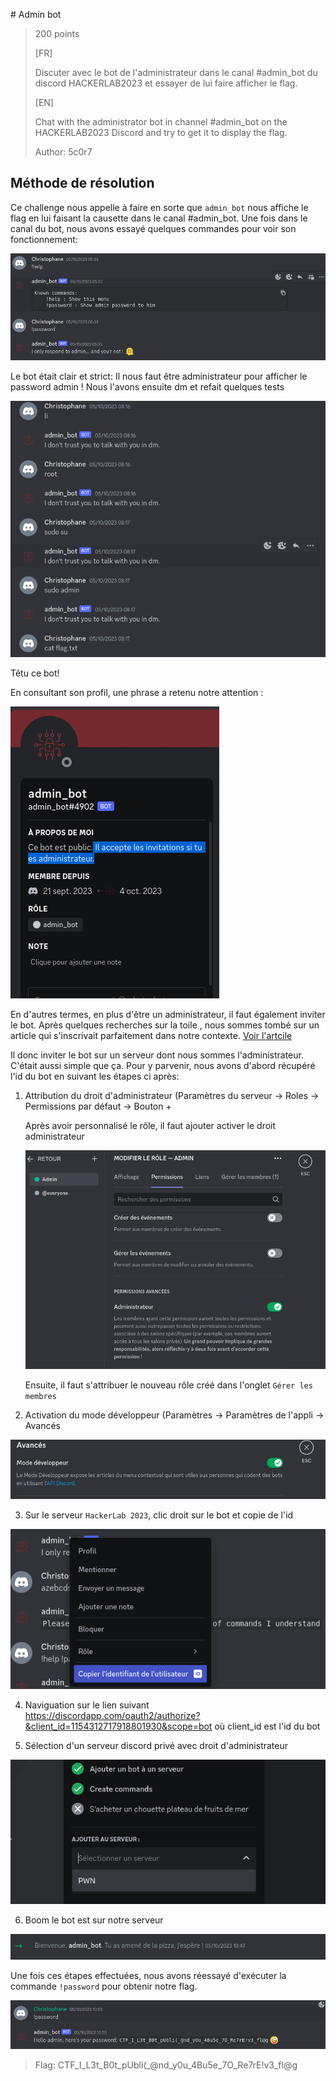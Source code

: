 # Admin bot 
> 200 points
>
>[FR]
>
>Discuter avec le bot de l'administrateur dans le canal #admin_bot du discord HACKERLAB2023 et essayer de lui faire afficher le flag.
>
> 
>[EN]
>
>Chat with the administrator bot in channel #admin_bot on the HACKERLAB2023 Discord and try to get it to display the flag.
>
> 
> Author: 5c0r7

## Méthode de résolution
Ce challenge nous appelle à faire en sorte que `admin_bot` nous affiche le flag en lui faisant la causette dans le canal #admin_bot. Une fois dans le canal du bot, nous avons essayé quelques commandes pour voir son fonctionnement:

<img src="File/explore_chnl_admin_bot.png">

Le bot était clair et strict: Il nous faut être administrateur pour afficher le password admin ! Nous l'avons ensuite dm et refait quelques tests

<img src="File/dm_admin_bot.png">

Têtu ce bot! 

En consultant son profil, une phrase a retenu notre attention : 

<img src="File/admin_bot_profile.png">

En d'autres termes, en plus d'être un administrateur, il faut également inviter le bot. Après quelques recherches sur la toile , nous sommes tombé sur un article qui 
s'inscrivait parfaitement dans notre contexte. [Voir l'artcile](https://www.goglides.com/blog/x-mas-ctf/) 

Il donc inviter le bot sur un serveur dont nous sommes l'administrateur. C'était aussi simple que ça. Pour y parvenir, nous avons d'abord récupéré l'id du bot en suivant les étapes ci après:

1. Attribution du droit d'administrateur  (Paramètres du serveur -> Roles  -> Permissions par défaut -> Bouton +

    Après avoir personnalisé le rôle, il faut ajouter activer le droit administrateur 
    
    <img src="File/grant_admin_rights_admin_bot.png">
    
    Ensuite, il faut s'attribuer le nouveau rôle créé dans l'onglet `Gérer les membres`

2. Activation du mode développeur (Paramètres -> Paramètres de l'appli -> Avancés

  <img src="File/enable_developer_mode_admin_bot.png">
  
3. Sur le serveur `HackerLab 2023`, clic droit sur le bot et copie de l'id

  <img src="File/copy_id_admin_bot.png">
  
4. Naviguation sur le lien suivant https://discordapp.com/oauth2/authorize?&client_id=1154312717918801930&scope=bot où client_id est l'id du bot

5. Sélection d'un serveur discord privé avec droit d'administrateur

  <img src="File/server_choice_admin_bot.png">
  
6. Boom le bot est sur notre serveur

  <img src="File/invited_admin_bot.png">
  

Une fois ces étapes effectuées, nous avons réessayé d'exécuter la commande `!password` pour obtenir notre flag. 

<img src="File/flag_admin_bot.png">

> Flag: CTF_I_L3t_B0t_pUbli(_@nd_y0u_4Bu5e_7O_Re7rE!v3_fl@g
